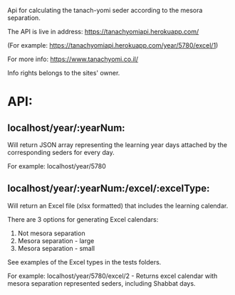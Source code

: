 Api for calculating the tanach-yomi seder according to the mesora separation.

The API is live in address: https://tanachyomiapi.herokuapp.com/

(For example: https://tanachyomiapi.herokuapp.com/year/5780/excel/1)

For more info: https://www.tanachyomi.co.il/

Info rights belongs to the sites' owner.

# API:

## localhost/year/:yearNum:

Will return JSON array representing the learning year days attached by the corresponding seders for every day.

For example: localhost/year/5780

## localhost/year/:yearNum:/excel/:excelType:

Will return an Excel file (xlsx formatted) that includes  the learning calendar.

There are 3 options for generating Excel calendars:
1. Not mesora separation
2. Mesora separation - large
3. Mesora separation - small

See examples of the Excel types in the tests folders.

For example: 
localhost/year/5780/excel/2 - Returns excel calendar with mesora separation represented seders, including Shabbat days.

